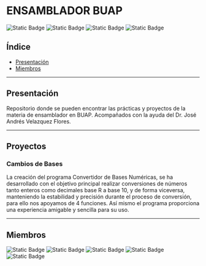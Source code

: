 # ENSAMBLADOR BUAP
![Static Badge](https://img.shields.io/badge/licence-BUAP-blue?style=for-the-badge&link=https://buap.mx/)
![Static Badge](https://img.shields.io/badge/release%20date-Noviembre%202023-blue?style=for-the-badge)
![Static Badge](https://img.shields.io/badge/status-en%20desarrollo-green?style=for-the-badge)
![Static Badge](https://img.shields.io/badge/stable%20version-%20-green?style=for-the-badge)

## Índice

- [Presentación](#Presentación)
- [Miembros](#Miembros)  

- - -

## Presentación
Repositorio donde se pueden encontrar las prácticas y proyectos de la materia de ensamblador en BUAP.
Acompañados con la ayuda del Dr. José Andrés Velazquez Flores. 

- - -

## Proyectos
### Cambios de Bases
La creación del programa Convertidor de Bases Numéricas, se ha desarrollado con el objetivo principal realizar conversiones de números tanto enteros como decimales base R a base 10, y de forma viceversa, manteniendo la estabilidad y precisión durante el proceso de conversión, para ello nos apoyamos de 4 funciones.
	Así mismo el programa proporciona una experiencia amigable y sencilla para su uso.



- - -

## Miembros
![Static Badge](https://img.shields.io/badge/Jose%20Antonio%20Rodriguez%20Maldonado--blue?style=for-the-badge&link=https://github.com/rodriguezmldo)
![Static Badge](https://img.shields.io/badge/Uriel%20Alfonso%20Tapia%20Pala--blue?style=for-the-badge&link=https://github.com/tapia-uwu)
![Static Badge](https://img.shields.io/badge/Jorge%20Vergara%20Mora%20--blue?style=for-the-badge&link=https://github.com/JLVM17)
![Static Badge](https://img.shields.io/badge/Ared%20Alejandro%20Méndez%20Vázquez--blue?style=for-the-badge&link=https://github.com/naidu3736) 
![Static Badge](https://img.shields.io/badge/Yael%20Torcuato%20Soriano--blue?style=for-the-badge&link=https://github.com/Jolu-Santii) 





